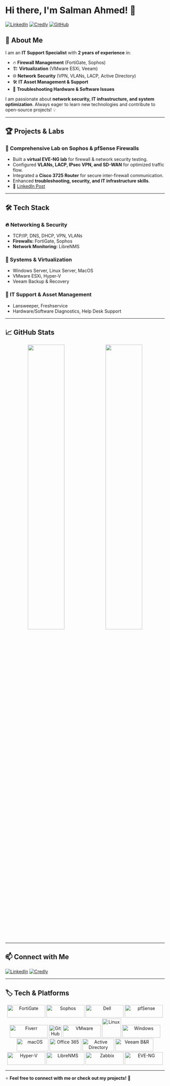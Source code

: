 # Hi there, I'm Salman Ahmed! 👋

[![LinkedIn](https://img.shields.io/badge/LinkedIn-Profile-blue)](https://linkedin.com/in/salman-itspecialist)
[![Credly](https://img.shields.io/badge/Credly-Certifications-orange)](https://www.credly.com/users/salman-ahmed827)
[![GitHub](https://img.shields.io/github/followers/salman-ahmed?label=Follow&style=social)](https://github.com/salman-itpro)

## 🚀 About Me

I am an **IT Support Specialist** with **2 years of experience** in:
- 🔥 **Firewall Management** (FortiGate, Sophos)
- 🏗 **Virtualization** (VMware ESXi, Veeam)
- 🌐 **Network Security** (VPN, VLANs, LACP, Active Directory)
- 🛠 **IT Asset Management & Support**
- 🎯 **Troubleshooting Hardware & Software Issues**

I am passionate about **network security, IT infrastructure, and system optimization**. Always eager to learn new technologies and contribute to open-source projects! 💡

---

## 🏆 Projects & Labs

### 🔹 **Comprehensive Lab on Sophos & pfSense Firewalls**
- Built a **virtual EVE-NG lab** for firewall & network security testing.
- Configured **VLANs, LACP, IPsec VPN, and SD-WAN** for optimized traffic flow.
- Integrated a **Cisco 3725 Router** for secure inter-firewall communication.
- Enhanced **troubleshooting, security, and IT infrastructure skills**.
- 🔗 [LinkedIn Post](https://linkedin.com/in/salman-itspecialist)

---

## 🛠 Tech Stack

### 🔥 Networking & Security
- TCP/IP, DNS, DHCP, VPN, VLANs
- **Firewalls:** FortiGate, Sophos
- **Network Monitoring:** LibreNMS

### 💾 Systems & Virtualization
- Windows Server, Linux Server, MacOS
- VMware ESXi, Hyper-V
- Veeam Backup & Recovery

### 🔧 IT Support & Asset Management
- Lansweeper, Freshservice
- Hardware/Software Diagnostics, Help Desk Support

---

## 📈 GitHub Stats

<p align="center">
  <img width="48%" src="https://github-readme-stats.vercel.app/api?username=salman-ahmed&show_icons=true&theme=tokyonight" />
  <img width="48%" src="https://github-readme-streak-stats.herokuapp.com/?user=salman-ahmed&theme=tokyonight" />
</p>

---

## 📫 Connect with Me

[![LinkedIn](https://img.shields.io/badge/LinkedIn-Profile-blue)](https://linkedin.com/in/salman-itspecialist)
[![Credly](https://img.shields.io/badge/Credly-Certifications-orange)](https://www.credly.com/users/salman-ahmed827)

---

## 🏷️ Tech & Platforms

<p align="center">
  <img src="https://upload.wikimedia.org/wikipedia/commons/3/3d/Fortinet_logo.svg" alt="FortiGate" width="120" height="40"/>
  <img src="https://www.svgrepo.com/show/303399/sophos-logo.svg" alt="Sophos" width="120" height="40"/>
  <img src="https://upload.wikimedia.org/wikipedia/commons/a/a4/Dell_Logo.svg" alt="Dell" width="120" height="40"/>
  <img src="https://www.pfsense.org/themes/pfsense/assets/img/pfsense-logo.png" alt="pfSense" width="120" height="40"/>
  <img src="https://upload.wikimedia.org/wikipedia/commons/3/3b/Fiverr_Logo.svg" alt="Fiverr" width="120" height="40"/>
  <img src="https://github.githubassets.com/images/modules/logos_page/GitHub-Mark.png" alt="GitHub" width="40" height="40"/>
  <img src="https://upload.wikimedia.org/wikipedia/commons/5/5c/VMware_logo.svg" alt="VMware" width="120" height="40"/>
  <img src="https://upload.wikimedia.org/wikipedia/commons/3/35/Tux.svg" alt="Linux" width="60" height="60"/>
  <img src="https://github.com/tandpfun/skill-icons/blob/main/icons/Windows-Dark.svg" alt="Windows" width="120" height="40"/>
  <img src="https://upload.wikimedia.org/wikipedia/commons/a/ab/MacOS_logo.svg" alt="macOS" width="100" height="40"/>
  <img src="https://upload.wikimedia.org/wikipedia/commons/4/44/Microsoft_Office_Logo_%282013-2019%29.svg" alt="Office 365" width="100" height="40"/>
  <img src="https://upload.wikimedia.org/wikipedia/commons/0/01/Active_Directory_Logo.png" alt="Active Directory" width="100" height="40"/>
  <img src="https://upload.wikimedia.org/wikipedia/commons/6/60/Veeam_logo.svg" alt="Veeam B&R" width="120" height="40"/>
  <img src="https://upload.wikimedia.org/wikipedia/commons/3/3d/Microsoft_Hyper-V_Logo.svg" alt="Hyper-V" width="120" height="40"/>
  <img src="https://upload.wikimedia.org/wikipedia/commons/6/66/LibreNMS_Logo.svg" alt="LibreNMS" width="120" height="40"/>
  <img src="https://upload.wikimedia.org/wikipedia/commons/0/09/Zabbix_logo.svg" alt="Zabbix" width="120" height="40"/>
  <img src="https://www.eve-ng.net/images/logo.png" alt="EVE-NG" width="120" height="40"/>
</p>

---
⭐ **Feel free to connect with me or check out my projects!** 🚀
